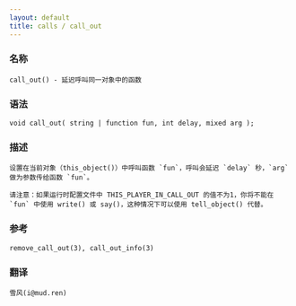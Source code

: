 ```yaml
---
layout: default
title: calls / call_out
---
```


### 名称

    call_out() - 延迟呼叫同一对象中的函数

### 语法

    void call_out( string | function fun, int delay, mixed arg );

### 描述

    设置在当前对象（this_object()）中呼叫函数 `fun`，呼叫会延迟 `delay` 秒，`arg` 做为参数传给函数 `fun`。

    请注意：如果运行时配置文件中 THIS_PLAYER_IN_CALL_OUT 的值不为1，你将不能在 `fun` 中使用 write() 或 say()，这种情况下可以使用 tell_object() 代替。

### 参考

    remove_call_out(3), call_out_info(3)

### 翻译 ###

    雪风(i@mud.ren)
